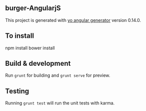 ## burger-AngularjS

This project is generated with [yo angular generator](https://github.com/yeoman/generator-angular)
version 0.14.0.

## To install
npm install
bower install

## Build & development

Run `grunt` for building and `grunt serve` for preview.

## Testing

Running `grunt test` will run the unit tests with karma.
